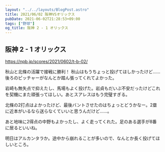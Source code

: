 ```yaml
---
layout: "../../layouts/BlogPost.astro"
title: 2021/06/02 阪神VSオリックス
pubDate: 2021-06-02T21:28:53+09:00
tags: ["野球"]
og_title: 阪神 2 - 1 オリックス
---
```


## 阪神 2 - 1 オリックス

https://npb.jp/scores/2021/0602/t-b-02/


秋山と北條の活躍で接戦に勝利！ 秋山はもうちょっと投げてほしかったけど……後ろのピッチャーがなんとか踏ん張ってくれてよかった。

岩崎も無失点で抑えたし、馬場もよく投げた。岩貞もだいぶ不安だったけどこれを契機にまた頑張ってほしい。あとスアレスはもう完璧すぎる。

北條の2打点はよかったけど、最後バントさせたのはちょっとどうかなー。2塁に近本がいるなら送らなくていいと思うんだけど……。

あと地味に2得点の中野もよかったし、よく走ってくれた。足のある選手が8番に居るといいね。

明日はアルカンタラか。途中から崩れることが多いので、なんとか長く投げてほしいところ。